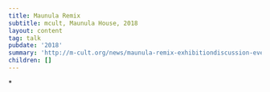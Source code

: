 ```yaml
---
title: Maunula Remix
subtitle: mcult, Maunula House, 2018
layout: content
tag: talk
pubdate: '2018'
summary: 'http://m-cult.org/news/maunula-remix-exhibitiondiscussion-event-2810'
children: []
---
```

\*
